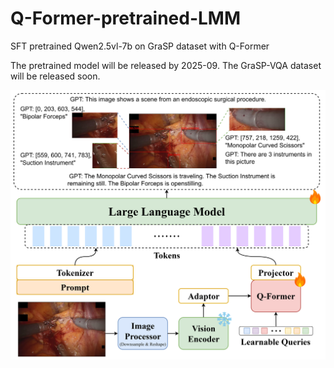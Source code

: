 # Q-Former-pretrained-LMM
SFT pretrained Qwen2.5vl-7b on GraSP dataset with Q-Former

The pretrained model will be released by 2025-09. 
The GraSP-VQA dataset will be released soon.

<div align="left">
  <img src="structure.png"/>
</div><br/>
